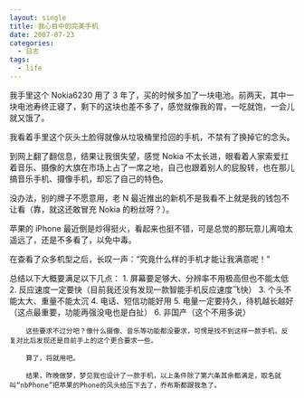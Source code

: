 ```yaml
---
layout: single
title: 我心目中的完美手机
date: 2007-07-23
categories:
  - 日志
tags:
  - life
---
```


我手里这个 Nokia6230 用了 3 年了，买的时候多加了一块电池。前两天，其中一块电池寿终正寝了，剩下的这块也差不多了，感觉就像我的胃，一吃就饱，一会儿就又饿了。

我看着手里这个灰头土脸得就像从垃圾桶里捡回的手机，不禁有了换掉它的念头。

到网上翻了翻信息，结果让我很失望，感觉 Nokia 不太长进，眼看着人家索爱扛着音乐、摄像的大旗在市场上占了一席之地，自己也跟着别人的屁股转，也在那儿搞音乐手机、摄像手机，却忘了自己的特色。

没办法，别的牌子不愿意用，老 N 最近推出的新机不是我看不上就是我的钱包不让看（靠，就这还敢冒充 Nokia 的粉丝呀？）。

苹果的 iPhone 最近倒是炒得挺火，看起来也挺不错，可是总觉的那玩意儿离咱太遥远了，还是不多看了，以免中毒。

在查看了众多机型之后，长叹一声：“究竟什么样的手机才能让我满意呢！”

总结以下大概要满足以下几点： 1. 屏幕要足够大、分辨率不用极高但也不能太低 2. 反应速度一定要快（目前我还没有发现一款智能手机反应速度飞快） 3. 个头不能太大、重量不能太沉 4. 电话、短信功能好用 5. 电量一定要持久，待机越长越好（这点最重要，功能再强没电也是白扯） 6. 非国产（这个不用多说）&nbsp;&nbsp;&nbsp;&nbsp;&nbsp;

        这些要求不过分吧？像什么摄像、音乐等功能都没要求，可愣是找不到这样一款手机，反复对比后发现还是目前手上的这个更合要求一些。

        算了，将就用吧。

        结果，昨晚做梦，梦见我也设计了一款手机，以上条件除了第六条其余都满足，取名就叫“nbPhone”把苹果的Phone的风头给压下去了，乔布斯都跟我急了。
